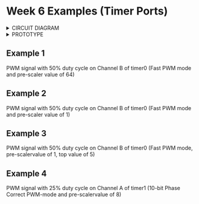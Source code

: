 # Week 6 Examples (Timer Ports)

<details>
<summary>CIRCUIT DIAGRAM</summary>
<img src="https://github.com/msyahmizulkepli/MCTE-4342/blob/main/Week%206/Circuit%20Diagram.jpg">
</details>

<details>
<summary>PROTOTYPE</summary>
<img src="https://github.com/msyahmizulkepli/MCTE-4342/blob/main/Week%206/Prototype.jpg">
</details>

## Example 1

PWM signal with 50% duty cycle on Channel B of timer0 (Fast PWM mode and pre-scaler value of 64)

## Example 2 

PWM signal with 50% duty cycle on Channel B of timer0 (Fast PWM mode and pre-scaler value of 1)

## Example 3

PWM signal with 50% duty cycle on Channel B of timer0 (Fast PWM mode, pre-scalervalue of 1, top value of 5)


## Example 4

PWM signal with 25% duty cycle on Channel A of timer1 (10-bit Phase Correct PWM-mode and pre-scalervalue of 8)

